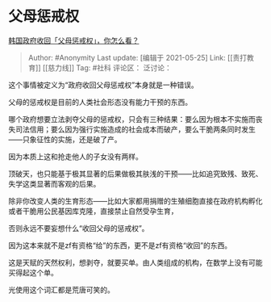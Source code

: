 # 父母惩戒权
[韩国政府收回「父母惩戒权」，你怎么看？](https://www.zhihu.com/question/411133886/answer/1375055899)

> Author: #Anonymity
> Last update: [编辑于 2021-05-25]
> Link: [[责打教育]] [[慈力线]]
> Tag: #社科
> 评论区：
> 泛讨论：

这个事情被定义为“政府收回父母惩戒权”本身就是一种错误。

父母的惩戒权是目前的人类社会形态没有能力干预的东西。

哪个政府想要立法剥夺父母的惩戒权，只会有三种结果：要么因为根本不实施而丧失司法信用；要么因为强行实施造成的社会成本而破产，要么干脆两条同时发生——只象征性的实施，还是破了产。

因为本质上这和抢走他人的子女没有两样。

顶破天，也只能基于极其显著的后果做极其肤浅的干预——比如追究致残、致死、失学这类显著而客观的后果。

除非你改变人类的生育形态——比如大家都用捐赠的生殖细胞直接在政府机构孵化或者干脆用公民基因库克隆，直接禁止自然受孕生育，

否则永远不要妄想什么“收回父母的惩戒权”。

因为这本来就不是zf有资格“给”的东西，更不是zf有资格“收回”的东西。

这是天赋的天然权利，想剥夺，就要买单。由人类组成的机构，在数学上没有可能买得起这个单。

光使用这个词汇都是荒唐可笑的。
